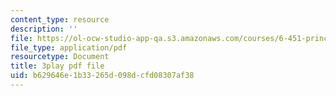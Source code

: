 ```yaml
---
content_type: resource
description: ''
file: https://ol-ocw-studio-app-qa.s3.amazonaws.com/courses/6-451-principles-of-digital-communication-ii-spring-2005/b629646e1b33265d098dcfd08307af38_MVpmgHSBSc0.pdf
file_type: application/pdf
resourcetype: Document
title: 3play pdf file
uid: b629646e-1b33-265d-098d-cfd08307af38
---
```

